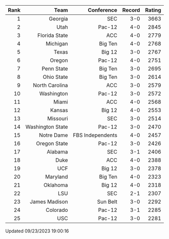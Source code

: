 | Rank  | Team                 | Conference           | Record   | Rating |
| ---:  | ---:                 | ---:                 | ---:     | ---:   |
| 1     | Georgia              | SEC                  | 3-0      | 3663   |
| 2     | Utah                 | Pac-12               | 4-0      | 2845   |
| 3     | Florida State        | ACC                  | 4-0      | 2779   |
| 4     | Michigan             | Big Ten              | 4-0      | 2768   |
| 5     | Texas                | Big 12               | 3-0      | 2767   |
| 6     | Oregon               | Pac-12               | 4-0      | 2751   |
| 7     | Penn State           | Big Ten              | 3-0      | 2695   |
| 8     | Ohio State           | Big Ten              | 3-0      | 2614   |
| 9     | North Carolina       | ACC                  | 3-0      | 2579   |
| 10    | Washington           | Pac-12               | 3-0      | 2572   |
| 11    | Miami                | ACC                  | 4-0      | 2568   |
| 12    | Kansas               | Big 12               | 4-0      | 2553   |
| 13    | Missouri             | SEC                  | 3-0      | 2514   |
| 14    | Washington State     | Pac-12               | 3-0      | 2470   |
| 15    | Notre Dame           | FBS Independents     | 4-0      | 2457   |
| 16    | Oregon State         | Pac-12               | 3-0      | 2426   |
| 17    | Alabama              | SEC                  | 3-1      | 2406   |
| 18    | Duke                 | ACC                  | 4-0      | 2388   |
| 19    | UCF                  | Big 12               | 3-0      | 2378   |
| 20    | Maryland             | Big Ten              | 4-0      | 2323   |
| 21    | Oklahoma             | Big 12               | 4-0      | 2318   |
| 22    | LSU                  | SEC                  | 2-1      | 2307   |
| 23    | James Madison        | Sun Belt             | 3-0      | 2292   |
| 24    | Colorado             | Pac-12               | 3-1      | 2285   |
| 25    | USC                  | Pac-12               | 3-0      | 2281   |

Updated 09/23/2023 19:00:16
